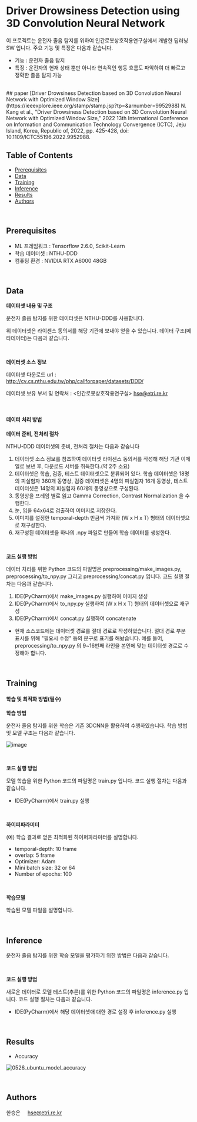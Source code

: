 # Driver Drowsiness Detection using 3D Convolution Neural Network

이 프로젝트는 운전자 졸음 탐지를 위하여 인간로봇상호작용연구실에서 개발한 딥러닝 SW 입니다.
주요 기능 및 특징은 다음과 같습니다.

- 기능 : 운전자 졸음 탐지
- 특징 : 운전자의 현재 상태 뿐만 아니라 연속적인 행동 흐름도 파악하여 더 빠르고 정확한 졸음 탐지 가능

<br>
## paper
[Driver Drowsiness Detection based on 3D Convolution Neural Network with Optimized Window Size](https://ieeexplore.ieee.org/stamp/stamp.jsp?tp=&arnumber=9952988)
N. Kang et al., "Driver Drowsiness Detection based on 3D Convolution Neural Network with Optimized Window Size," 2022 13th International Conference on Information and Communication Technology Convergence (ICTC), Jeju Island, Korea, Republic of, 2022, pp. 425-428, doi: 10.1109/ICTC55196.2022.9952988.

<br>

## Table of Contents
- [Prerequisites](#prerequisites)
- [Data](#data)
- [Training](#training)
- [Inference](#inference)
- [Results](#results)
- [Authors](#authors)

<br>

## Prerequisites

- ML 프레임워크 : Tensorflow 2.6.0, Scikit-Learn
- 학습 데이터셋 : NTHU-DDD
- 컴퓨팅 환경 : NVIDIA RTX A6000 48GB

<br>

## Data

**데이터셋 내용 및 구조**

운전자 졸음 탐지를 위한 데이터셋은 NTHU-DDD를 사용합니다.

위 데이터셋은 라이센스 동의서를 해당 기관에 보내야 얻을 수 있습니다.  데이터 구조(메타데이터)는 다음과 같습니다.

<br>

**데이터셋 소스 정보**

데이터셋 다운로드 url :  http://cv.cs.nthu.edu.tw/php/callforpaper/datasets/DDD/

데이터셋 보유 부서 및 연락처 : <인간로봇상호작용연구실> <hse@etri.re.kr>

<br>

#### 데이터 처리 방법

**데이터 준비, 전처리 절차**

NTHU-DDD 데이터셋의 준비, 전처리 절차는 다음과 같습니다 

1. 데이터셋 소스 정보를 참조하여 데이터셋 라이센스 동의서를 작성해 해당 기관 이메일로 보낸 후, 다운로드 서버를 취득한다.(약 2주 소요)
2. 데이터셋은 학습, 검증, 테스트 데이터셋으로 분류되어 있다. 학습 데이터셋은 18명의 피실험자 360개 동영상, 검증 데이터셋은 4명의 피실험자 16개 동영상, 테스트 데이터셋은 14명의 피실험자 60개의 동영상으로 구성된다.
3. 동영상을 프레임 별로 읽고 Gamma Correction, Contrast Normalization 을 수행한다.
4. 눈, 입을 64x64로 검출하여 이미지로 저장한다.
5. 이미지를 설정한 temporal-depth 만큼씩 가져와 (W x H x T) 형태의 데이터셋으로 재구성한다.
6. 재구성된 데이터셋을 하나의 .npy 파일로 만들어 학습 데이터를 생성한다.

<br>

**코드 실행 방법**

데이터 처리를 위한 Python 코드의 파일명은 preprocessing/make_images.py, preprocessing/to_npy.py 그리고 preprocessing/concat.py 입니다.
코드 실행 절차는 다음과 같습니다.

1. IDE(PyCharm)에서 make_images.py 실행하여 이미지 생성
2. IDE(PyCharm)에서 to_npy.py 실행하여 (W x H x T) 형태의 데이터셋으로 재구성
3. IDE(PyCharm)에서 concat.py 실행하여 concatenate

* 현재 소스코드에는 데이터셋 경로를 절대 경로로 작성하였습니다. 절대 경로 부분 표시를 위해 "필요시 수정" 등의 문구로 표기를 해놨습니다.
예를 들어, preprocessing/to_npy.py 의 9~16번째 라인을 본인에 맞는 데이터셋 경로로 수정해야 합니다.

<br>

## Training

#### 학습 및 최적화 방법(필수)

**학습 방법**

운전자 졸음 탐지를 위한 학습은 기존 3DCNN을 활용하여 수행하였습니다. 학습 방법 및 모델 구조는 다음과 같습니다.

![image](https://user-images.githubusercontent.com/101082685/177717220-0e771f94-a0b8-4e48-99e1-30df587864d2.png)

<br>

**코드 실행 방법**

모델 학습을 위한 Python 코드의 파일명은 train.py 입니다. 코드 실행 절차는 다음과 같습니다.

- IDE(PyCharm)에서 train.py 실행

<br>

**하이퍼파라미터**

(예) 학습 결과로 얻은 최적화된 하이퍼파라미터를 설명합니다.

* temporal-depth: 10 frame
* overlap: 5 frame
* Optimizer: Adam
* Mini batch size: 32 or 64
* Number of epochs: 100

<br>

**학습모델**

학습된 모델 파일을 설명합니다. 

<br>

## Inference

운전자 졸음 탐지를 위한 학습 모델을 평가하기 위한 방법은 다음과 같습니다.

<br>

**코드 실행 방법**

새로운 데이터로 모델 테스트(추론)를 위한 Python 코드의 파일명은 inference.py 입니다. 코드 실행 절차는 다음과 같습니다.

* IDE(PyCharm)에서 해당 데이터셋애 대한 경로 설정 후 inference.py 실행

<br>

## Results
- Accuracy

![0526_ubuntu_model_accuracy](https://user-images.githubusercontent.com/101082685/221487863-f6e02227-29d2-4149-b4f3-a0419aa2f8cd.png)


<br>

## Authors

한승은 &nbsp;&nbsp;&nbsp;  hse@etri.re.kr

<br>
<br>
<br>

